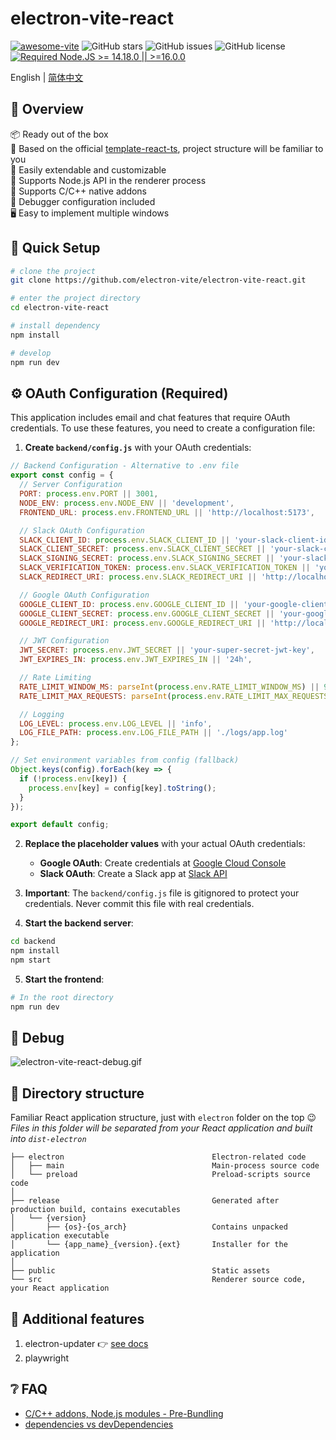 # electron-vite-react

[![awesome-vite](https://awesome.re/mentioned-badge.svg)](https://github.com/vitejs/awesome-vite)
![GitHub stars](https://img.shields.io/github/stars/caoxiemeihao/vite-react-electron?color=fa6470)
![GitHub issues](https://img.shields.io/github/issues/caoxiemeihao/vite-react-electron?color=d8b22d)
![GitHub license](https://img.shields.io/github/license/caoxiemeihao/vite-react-electron)
[![Required Node.JS >= 14.18.0 || >=16.0.0](https://img.shields.io/static/v1?label=node&message=14.18.0%20||%20%3E=16.0.0&logo=node.js&color=3f893e)](https://nodejs.org/about/releases)

English | [简体中文](README.zh-CN.md)

## 👀 Overview

📦 Ready out of the box  
🎯 Based on the official [template-react-ts](https://github.com/vitejs/vite/tree/main/packages/create-vite/template-react-ts), project structure will be familiar to you  
🌱 Easily extendable and customizable  
💪 Supports Node.js API in the renderer process  
🔩 Supports C/C++ native addons  
🐞 Debugger configuration included  
🖥 Easy to implement multiple windows  

## 🛫 Quick Setup

```sh
# clone the project
git clone https://github.com/electron-vite/electron-vite-react.git

# enter the project directory
cd electron-vite-react

# install dependency
npm install

# develop
npm run dev
```

## ⚙️ OAuth Configuration (Required)

This application includes email and chat features that require OAuth credentials. To use these features, you need to create a configuration file:

1. **Create `backend/config.js`** with your OAuth credentials:

```javascript
// Backend Configuration - Alternative to .env file
export const config = {
  // Server Configuration
  PORT: process.env.PORT || 3001,
  NODE_ENV: process.env.NODE_ENV || 'development',
  FRONTEND_URL: process.env.FRONTEND_URL || 'http://localhost:5173',

  // Slack OAuth Configuration
  SLACK_CLIENT_ID: process.env.SLACK_CLIENT_ID || 'your-slack-client-id',
  SLACK_CLIENT_SECRET: process.env.SLACK_CLIENT_SECRET || 'your-slack-client-secret',
  SLACK_SIGNING_SECRET: process.env.SLACK_SIGNING_SECRET || 'your-slack-signing-secret',
  SLACK_VERIFICATION_TOKEN: process.env.SLACK_VERIFICATION_TOKEN || 'your-slack-verification-token',
  SLACK_REDIRECT_URI: process.env.SLACK_REDIRECT_URI || 'http://localhost:3001/api/auth/slack/callback',

  // Google OAuth Configuration  
  GOOGLE_CLIENT_ID: process.env.GOOGLE_CLIENT_ID || 'your-google-client-id',
  GOOGLE_CLIENT_SECRET: process.env.GOOGLE_CLIENT_SECRET || 'your-google-client-secret',
  GOOGLE_REDIRECT_URI: process.env.GOOGLE_REDIRECT_URI || 'http://localhost:3001/api/auth/gmail/callback',

  // JWT Configuration
  JWT_SECRET: process.env.JWT_SECRET || 'your-super-secret-jwt-key',
  JWT_EXPIRES_IN: process.env.JWT_EXPIRES_IN || '24h',

  // Rate Limiting
  RATE_LIMIT_WINDOW_MS: parseInt(process.env.RATE_LIMIT_WINDOW_MS) || 900000,
  RATE_LIMIT_MAX_REQUESTS: parseInt(process.env.RATE_LIMIT_MAX_REQUESTS) || 100,

  // Logging
  LOG_LEVEL: process.env.LOG_LEVEL || 'info',
  LOG_FILE_PATH: process.env.LOG_FILE_PATH || './logs/app.log'
};

// Set environment variables from config (fallback)
Object.keys(config).forEach(key => {
  if (!process.env[key]) {
    process.env[key] = config[key].toString();
  }
});

export default config; 
```

2. **Replace the placeholder values** with your actual OAuth credentials:
   - **Google OAuth**: Create credentials at [Google Cloud Console](https://console.cloud.google.com/)
   - **Slack OAuth**: Create a Slack app at [Slack API](https://api.slack.com/apps)

3. **Important**: The `backend/config.js` file is gitignored to protect your credentials. Never commit this file with real credentials.

4. **Start the backend server**:
```sh
cd backend
npm install
npm start
```

5. **Start the frontend**:
```sh
# In the root directory
npm run dev
```

## 🐞 Debug

![electron-vite-react-debug.gif](/electron-vite-react-debug.gif)

## 📂 Directory structure

Familiar React application structure, just with `electron` folder on the top :wink:  
*Files in this folder will be separated from your React application and built into `dist-electron`*  

```tree
├── electron                                 Electron-related code
│   ├── main                                 Main-process source code
│   └── preload                              Preload-scripts source code
│
├── release                                  Generated after production build, contains executables
│   └── {version}
│       ├── {os}-{os_arch}                   Contains unpacked application executable
│       └── {app_name}_{version}.{ext}       Installer for the application
│
├── public                                   Static assets
└── src                                      Renderer source code, your React application
```

<!--
## 🚨 Be aware

This template integrates Node.js API to the renderer process by default. If you want to follow **Electron Security Concerns** you might want to disable this feature. You will have to expose needed API by yourself.  

To get started, remove the option as shown below. This will [modify the Vite configuration and disable this feature](https://github.com/electron-vite/vite-plugin-electron-renderer#config-presets-opinionated).

```diff
# vite.config.ts

export default {
  plugins: [
    ...
-   // Use Node.js API in the Renderer-process
-   renderer({
-     nodeIntegration: true,
-   }),
    ...
  ],
}
```
-->

## 🔧 Additional features

1. electron-updater 👉 [see docs](src/components/update/README.md)
1. playwright

## ❔ FAQ

- [C/C++ addons, Node.js modules - Pre-Bundling](https://github.com/electron-vite/vite-plugin-electron-renderer#dependency-pre-bundling)
- [dependencies vs devDependencies](https://github.com/electron-vite/vite-plugin-electron-renderer#dependencies-vs-devdependencies)

